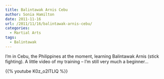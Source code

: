 ```yaml
---
title: Balintawak Arnis Cebu
author: Sonia Hamilton
date: 2011-11-16
url: /2011/11/16/balintawak-arnis-cebu/
categories:
  - Martial Arts
tags:
  - Balintawak
---
```

I&#8217;m in Cebu, the Philippines at the moment, learning Balintawak Arnis (stick fighting). A little video of my training &#8211; I&#8217;m still very much a beginner&#8230;

<!--more-->

{{% youtube K0z_o2lTLlQ %}}
